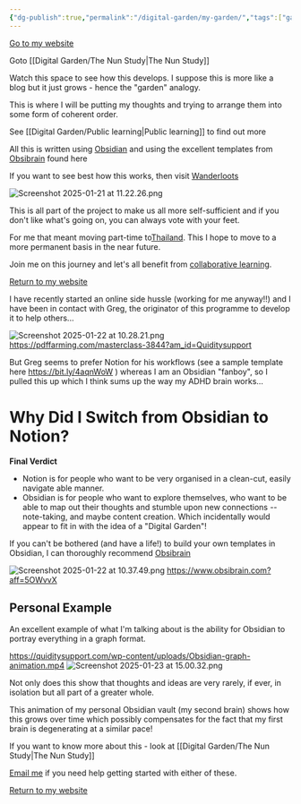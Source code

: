 ```yaml
---
{"dg-publish":true,"permalink":"/digital-garden/my-garden/","tags":["gardenEntry"]}
---
```


[Go to my website](https://quiditysupport.com/about)

Goto [[Digital Garden/The Nun Study\|The Nun Study]]

Watch this space to see how this develops. I suppose this is more like a blog but it just grows - hence the "garden" analogy.

This is where I will be putting my thoughts and trying to arrange them into some form of coherent order.

See [[Digital Garden/Public learning\|Public learning]] to find out more

All this is written using [Obsidian](https://obsidian.md/) and using the excellent templates from [Obsibrain](https://www.obsibrain.com/?aff=5OWvvX) found here

If you want to see best how this works, then visit [Wanderloots](https://wanderloots.xyz/)

![Screenshot 2025-01-21 at 11.22.26.png](/img/user/assets/Screenshot%202025-01-21%20at%2011.22.26.png)

This is all part of the project to make us all more self-sufficient and if you don't like what's going on, you can always vote with your feet.

For me that meant moving part-time to[Thailand](https://quiditysupport.com/design-a-life/). This I hope to move to a more permanent basis in the near future.

Join me on this journey and let's all benefit from [collaborative learning](https://www.sciencedirect.com/science/article/pii/S1877042811030205).

[Return to my website](https://quiditysupport.com/about)

I have recently started an online side hussle (working for me anyway!!) and I have been in contact with Greg, the originator of this programme to develop it to help others...

![Screenshot 2025-01-22 at 10.28.21.png](/img/user/assets/Screenshot%202025-01-22%20at%2010.28.21.png)
https://pdffarming.com/masterclass-3844?am_id=Quiditysupport

But Greg seems to prefer Notion for his workflows (see a sample template here https://bit.ly/4aqnWoW ) whereas I am an Obsidian "fanboy", so I pulled this up which I think sums up the way my ADHD brain works...

# Why Did I Switch from Obsidian to Notion?

**Final Verdict**

- Notion is for people who want to be very organised in a clean-cut, easily navigate able manner.
- Obsidian is for people who want to explore themselves, who want to be able to map out their thoughts and stumble upon new connections -- note-taking, and maybe content creation.
Which incidentally would appear to fit in with the idea of a "Digital Garden"!

If you can't be bothered (and have a life!) to build your own templates in Obsidian, I can thoroughly recommend [Obsibrain](https://www.obsibrain.com/?aff=5OWvvX)

![Screenshot 2025-01-22 at 10.37.49.png](/img/user/assets/Screenshot%202025-01-22%20at%2010.37.49.png)
https://www.obsibrain.com?aff=5OWvvX

## Personal Example

An excellent example of what I'm talking about is the ability for Obsidian to portray everything in a graph format.

https://quiditysupport.com/wp-content/uploads/Obsidian-graph-animation.mp4
![Screenshot 2025-01-23 at 15.00.32.png](/img/user/assets/Screenshot%202025-01-23%20at%2015.00.32.png)

Not only does this show that thoughts and ideas are very rarely, if ever, in isolation but all part of a greater whole.

This animation of my personal Obsidian vault (my second brain) shows how this grows over time which possibly compensates for the fact that my first brain is degenerating at a similar pace!

If you want to know more about this - look at [[Digital Garden/The Nun Study\|The Nun Study]]

[Email me](mailto:chris@quiditysupport.com) if you need help getting started with either of these.

[Return to my website](https://quiditysupport.com/about)

